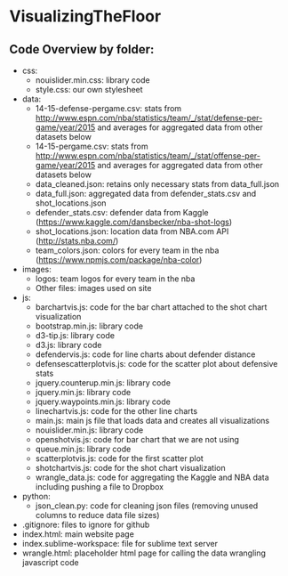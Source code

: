 # VisualizingTheFloor

## Code Overview by folder:

* css:
	* nouislider.min.css: library code
	* style.css: our own stylesheet
* data:
	* 14-15-defense-pergame.csv: stats from http://www.espn.com/nba/statistics/team/_/stat/defense-per-game/year/2015 and averages for aggregated data from other datasets below
	* 14-15-pergame.csv: stats from http://www.espn.com/nba/statistics/team/_/stat/offense-per-game/year/2015 and averages for aggregated data from other datasets below
	* data_cleaned.json: retains only necessary stats from data_full.json
	* data_full.json: aggregated data from defender_stats.csv and shot_locations.json
	* defender_stats.csv: defender data from Kaggle (https://www.kaggle.com/dansbecker/nba-shot-logs)
	* shot_locations.json: location data from NBA.com API (http://stats.nba.com/)
	* team_colors.json: colors for every team in the nba (https://www.npmjs.com/package/nba-color)
* images:
	* logos: team logos for every team in the nba
	* Other files: images used on site
* js:
	* barchartvis.js: code for the bar chart attached to the shot chart visualization
	* bootstrap.min.js: library code
	* d3-tip.js: library code
	* d3.js: library code
	* defendervis.js: code for line charts about defender distance
	* defensescatterplotvis.js: code for the scatter plot about defensive stats
	* jquery.counterup.min.js: library code
	* jquery.min.js: library code
	* jquery.waypoints.min.js: library code
	* linechartvis.js: code for the other line charts
	* main.js: main js file that loads data and creates all visualizations
	* nouislider.min.js: library code
	* openshotvis.js: code for bar chart that we are not using
	* queue.min.js: library code
	* scatterplotvis.js: code for the first scatter plot
	* shotchartvis.js: code for the shot chart visualization
	* wrangle_data.js: code for aggregating the Kaggle and NBA data including pushing a file to Dropbox
* python:
	* json_clean.py: code for cleaning json files (removing unused columns to reduce data file sizes)
* .gitignore: files to ignore for github
* index.html: main website page
* index.sublime-workspace: file for sublime text server
* wrangle.html: placeholder html page for calling the data wrangling javascript code